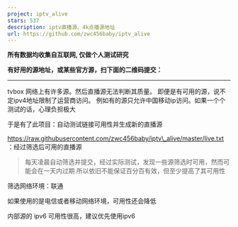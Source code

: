 ```yaml
---
project: iptv_alive
stars: 537
description: iptv直播源、4k点播源地址
url: https://github.com/zwc456baby/iptv_alive
---
```


**所有数据均收集自互联网, 仅做个人测试研究**

**有好用的源地址，或某些官方源，扫下面的二维码提交：**

* * *

tvbox 网络上有许多源。然后直播源无法判断其质量。 即便是有可用的源，说不定ipv4地址限制了运营商访问。 例如有的源只允许中国移动ip访问。如果一个个测试的话，心理负担极大

于是有了此项目：自动测试链接可用性并生成新的直播源

https://raw.githubusercontent.com/zwc456baby/iptv\_alive/master/live.txt ：经过筛选后可用的直播源

> 每天凌晨自动筛选并提交，经过实际测试，发现一些源筛选时可用，然而可能会在一天内过期 所以依旧不能保证百分百有效，但至少提高了其可用性

筛选网络环境：联通

如果使用的是电信或者移动网络环境，可用性还会降低

内部源的 ipv6 可用性很高，建议优先使用ipv6
